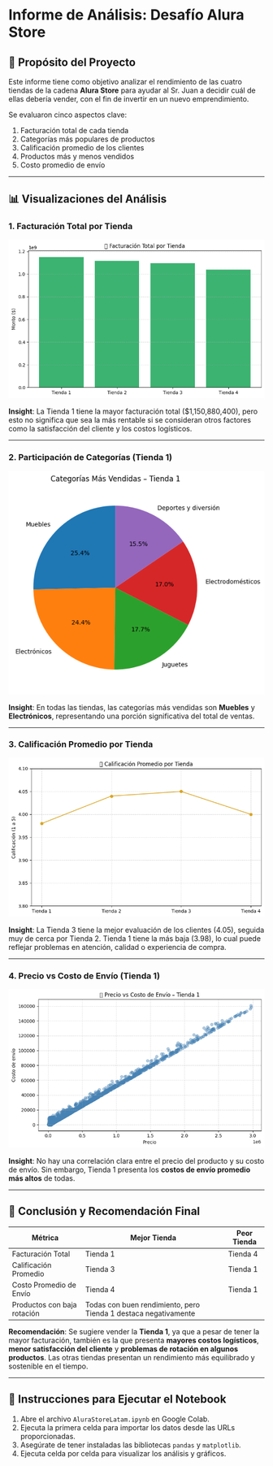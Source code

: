 # Informe de Análisis: Desafío Alura Store

## 📄 Propósito del Proyecto

Este informe tiene como objetivo analizar el rendimiento de las cuatro tiendas de la cadena **Alura Store** para ayudar al Sr. Juan a decidir cuál de ellas debería vender, con el fin de invertir en un nuevo emprendimiento.

Se evaluaron cinco aspectos clave:

1. Facturación total de cada tienda
2. Categorías más populares de productos
3. Calificación promedio de los clientes
4. Productos más y menos vendidos
5. Costo promedio de envío

---

## 📊 Visualizaciones del Análisis

### 1. Facturación Total por Tienda

![Facturación](graficos/facturacion_total.png)

**Insight**: La Tienda 1 tiene la mayor facturación total (\$1,150,880,400), pero esto no significa que sea la más rentable si se consideran otros factores como la satisfacción del cliente y los costos logísticos.

---

### 2. Participación de Categorías (Tienda 1)

![Categorias](graficos/categorias_tienda.png)

**Insight**: En todas las tiendas, las categorías más vendidas son **Muebles** y **Electrónicos**, representando una porción significativa del total de ventas.

---

### 3. Calificación Promedio por Tienda

![Calificación](graficos/calificaciones_promedio.png)

**Insight**: La Tienda 3 tiene la mejor evaluación de los clientes (4.05), seguida muy de cerca por Tienda 2. Tienda 1 tiene la más baja (3.98), lo cual puede reflejar problemas en atención, calidad o experiencia de compra.

---

### 4. Precio vs Costo de Envío (Tienda 1)

![Precio](graficos/precio_vs_envio_tienda1.png)

**Insight**: No hay una correlación clara entre el precio del producto y su costo de envío. Sin embargo, Tienda 1 presenta los **costos de envío promedio más altos** de todas.

---

## 🧠 Conclusión y Recomendación Final

| Métrica                     | Mejor Tienda                                                    | Peor Tienda |
| --------------------------- | --------------------------------------------------------------- | ----------- |
| Facturación Total           | Tienda 1                                                        | Tienda 4    |
| Calificación Promedio       | Tienda 3                                                        | Tienda 1    |
| Costo Promedio de Envío     | Tienda 4                                                        | Tienda 1    |
| Productos con baja rotación | Todas con buen rendimiento, pero Tienda 1 destaca negativamente |             |

**Recomendación**: Se sugiere vender la **Tienda 1**, ya que a pesar de tener la mayor facturación, también es la que presenta **mayores costos logísticos**, **menor satisfacción del cliente** y **problemas de rotación en algunos productos**. Las otras tiendas presentan un rendimiento más equilibrado y sostenible en el tiempo.

---

## 📜 Instrucciones para Ejecutar el Notebook

1. Abre el archivo `AluraStoreLatam.ipynb` en Google Colab.
2. Ejecuta la primera celda para importar los datos desde las URLs proporcionadas.
3. Asegúrate de tener instaladas las bibliotecas `pandas` y `matplotlib`.
4. Ejecuta celda por celda para visualizar los análisis y gráficos.
